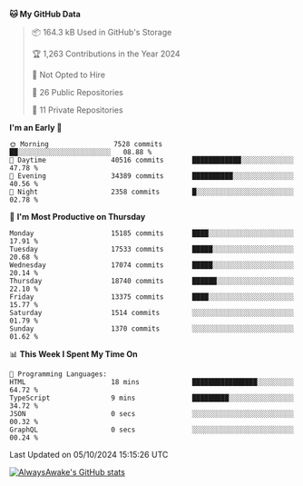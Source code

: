 <!--START_SECTION:waka-->
**🐱 My GitHub Data** 

> 📦 164.3 kB Used in GitHub's Storage 
 > 
> 🏆 1,263 Contributions in the Year 2024
 > 
> 🚫 Not Opted to Hire
 > 
> 📜 26 Public Repositories 
 > 
> 🔑 11 Private Repositories 
 > 
**I'm an Early 🐤** 

```text
🌞 Morning                7528 commits        ██░░░░░░░░░░░░░░░░░░░░░░░   08.88 % 
🌆 Daytime                40516 commits       ████████████░░░░░░░░░░░░░   47.78 % 
🌃 Evening                34389 commits       ██████████░░░░░░░░░░░░░░░   40.56 % 
🌙 Night                  2358 commits        █░░░░░░░░░░░░░░░░░░░░░░░░   02.78 % 
```
📅 **I'm Most Productive on Thursday** 

```text
Monday                   15185 commits       ████░░░░░░░░░░░░░░░░░░░░░   17.91 % 
Tuesday                  17533 commits       █████░░░░░░░░░░░░░░░░░░░░   20.68 % 
Wednesday                17074 commits       █████░░░░░░░░░░░░░░░░░░░░   20.14 % 
Thursday                 18740 commits       ██████░░░░░░░░░░░░░░░░░░░   22.10 % 
Friday                   13375 commits       ████░░░░░░░░░░░░░░░░░░░░░   15.77 % 
Saturday                 1514 commits        ░░░░░░░░░░░░░░░░░░░░░░░░░   01.79 % 
Sunday                   1370 commits        ░░░░░░░░░░░░░░░░░░░░░░░░░   01.62 % 
```


📊 **This Week I Spent My Time On** 

```text
💬 Programming Languages: 
HTML                     18 mins             ████████████████░░░░░░░░░   64.72 % 
TypeScript               9 mins              █████████░░░░░░░░░░░░░░░░   34.72 % 
JSON                     0 secs              ░░░░░░░░░░░░░░░░░░░░░░░░░   00.32 % 
GraphQL                  0 secs              ░░░░░░░░░░░░░░░░░░░░░░░░░   00.24 % 
```


 Last Updated on 05/10/2024 15:15:26 UTC
<!--END_SECTION:waka-->

[![AlwaysAwake's GitHub stats](https://github-readme-stats.vercel.app/api?username=AlwaysAwake&show_icons=true&theme=github_dark&count_private=true)](https://github.com/AlwaysAwake/AlwaysAwake)
